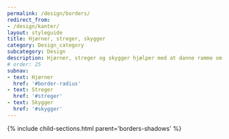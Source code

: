 ```yaml
---
permalink: /design/borders/
redirect_from:
- /design/kanter/
layout: styleguide
title: Hjørner, streger, skygger
category: Design_category
subcategory: Design
description: Hjørner, streger og skygger hjælper med at danne ramme om indhold på siden.
# order: 25
subnav:
- text: Hjørner
  href: '#border-radius'
- text: Streger
  href: '#streger'
- text: Skygger
  href: '#skygger'
---
```


{% include child-sections.html parent='borders-shadows' %}

